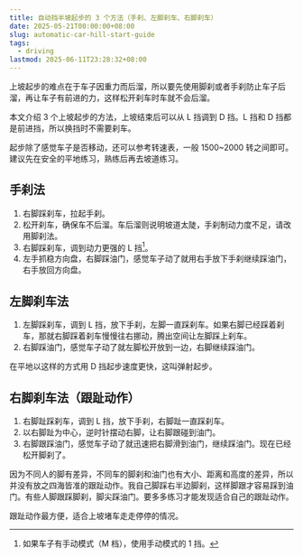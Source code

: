 ```yaml
---
title: 自动挡半坡起步的 3 个方法（手刹、左脚刹车、右脚刹车）
date: 2025-05-21T00:00:00+08:00
slug: automatic-car-hill-start-guide
tags:
  - driving
lastmod: 2025-06-11T23:28:32+08:00
---
```


上坡起步的难点在于车子因重力而后溜，所以要先使用脚刹或者手刹防止车子后溜，再让车子有前进的力，这样松开刹车时车就不会后溜。

本文介绍 3 个上坡起步的方法，上坡结束后可以从 L 挡调到 D 挡。L 挡和 D 挡都是前进挡，所以换挡时不需要刹车。

起步除了感觉车子是否移动，还可以参考转速表，一般 1500~2000 转之间即可。建议先在安全的平地练习，熟练后再去坡道练习。

## 手刹法

1. 右脚踩刹车，拉起手刹。
1. 松开刹车，确保车不后溜。车后溜则说明坡道太陡，手刹制动力度不足，请改用脚刹法。
1. 右脚踩刹车，调到动力更强的 L 挡[^dang]。
1. 左手抓稳方向盘，右脚踩油门，感觉车子动了就用右手放下手刹继续踩油门，右手放回方向盘。

[^dang]: 如果车子有手动模式（M 档），使用手动模式的 1 挡。

## 左脚刹车法

1. 左脚踩刹车，调到 L 挡，放下手刹，左脚一直踩刹车。如果右脚已经踩着刹车，那就右脚踩着刹车慢慢往右挪动，腾出空间让左脚踩上刹车。
1. 右脚踩油门，感觉车子动了就左脚松开放到一边，右脚继续踩油门。

在平地以这样的方式用 D 挡起步速度更快，这叫弹射起步。

## 右脚刹车法（跟趾动作）

1. 右脚趾踩刹车，调到 L 挡，放下手刹，右脚趾一直踩刹车。
1. 以右脚趾为中心，逆时针摆动右脚，让右脚跟碰到油门。
1. 右脚跟踩油门，感觉车子动了就迅速把右脚滑到油门，继续踩油门。现在已经松开脚刹了。

因为不同人的脚有差异，不同车的脚刹和油门也有大小、距离和高度的差异，所以并没有放之四海皆准的跟趾动作。我自己脚踩右半边脚刹，这样脚跟才容易踩到油门。有些人脚跟踩脚刹，脚尖踩油门。要多多练习才能发现适合自己的跟趾动作。

跟趾动作最方便，适合上坡堵车走走停停的情况。